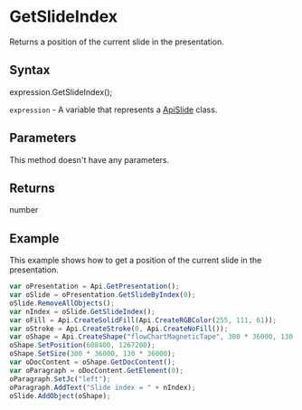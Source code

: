 # GetSlideIndex

Returns a position of the current slide in the presentation.

## Syntax

expression.GetSlideIndex();

`expression` - A variable that represents a [ApiSlide](../ApiSlide.md) class.

## Parameters

This method doesn't have any parameters.

## Returns

number

## Example

This example shows how to get a position of the current slide in the presentation.

```javascript
var oPresentation = Api.GetPresentation();
var oSlide = oPresentation.GetSlideByIndex(0);
oSlide.RemoveAllObjects();
var nIndex = oSlide.GetSlideIndex();
var oFill = Api.CreateSolidFill(Api.CreateRGBColor(255, 111, 61));
var oStroke = Api.CreateStroke(0, Api.CreateNoFill());
var oShape = Api.CreateShape("flowChartMagneticTape", 300 * 36000, 130 * 36000, oFill, oStroke);
oShape.SetPosition(608400, 1267200);
oShape.SetSize(300 * 36000, 130 * 36000);
var oDocContent = oShape.GetDocContent();
var oParagraph = oDocContent.GetElement(0);
oParagraph.SetJc("left");
oParagraph.AddText("Slide index = " + nIndex);
oSlide.AddObject(oShape);
```
